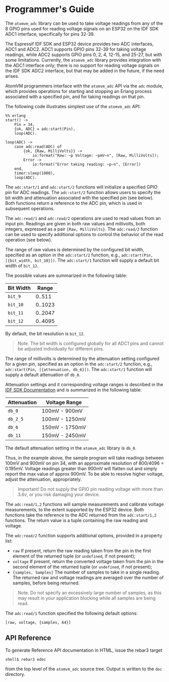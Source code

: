 # Programmer's Guide

The `atomvm_adc` library can be used to take voltage readings from any of the 8 GPIO pins used for reading voltage signals on an ESP32 on the IDF SDK ADC1 interface, specifically for pins 32-39.

The Espressif IDF SDK and ESP32 device provides two ADC interfaces, ADC1 and ADC2.  ADC1 supports GPIO pins 32-39 for taking voltage readings, while ADC2 supports GPIO pins 0, 2, 4, 12-15, and 25-27, but with some limitations.  Currently, the `atomvm_adc` library provides integration with the ADC1 interface only; there is no support for reading voltage signals on the IDF SDK ADC2 interface, but that may be added in the future, if the need arises.

AtomVM programmers interface with the `atomvm_adc` API via the `adc` module, which provides operations for starting and stopping an Erlang process associated with a specified pin, and for taking readings on that pin.

The following code illustrates simplest use of the `atomvm_adc` API:

    %% erlang
    start() ->
        Pin = 34,
        {ok, ADC} = adc:start(Pin),
        loop(ADC).

    loop(ADC) ->
        case adc:read(ADC) of
            {ok, {Raw, MilliVolts}} ->
                io:format("Raw: ~p Voltage: ~pmV~n", [Raw, MilliVolts]);
            Error ->
                io:format("Error taking reading: ~p~n", [Error])
        end,
        timer:sleep(1000),
        loop(ADC).

The `adc:start/1` and `adc:start/2` functions will initialize a specified GPIO pin for ADC readings.  The `adc:start/2` function allows users to specify the bit width and attenuation associated with the specified pin (see below).  Both functions return a reference to the ADC pin, which is used in subsequent operations.

The `adc:read/1` and `adc:read/2` operations are used to read values from an input pin.  Readings are given in both raw values and millivolts, both integers, expressed as a pair `{Raw, MilliVolts}`.  The `adc:read/2` function can be used to specify additional options to control the behavior of the read operation (see below).

The range of raw values is determined by the configured bit width, specified as an option in the `adc:start/2` function, e.g., `adc:start(Pin, [{bit_width, bit_10}])`.  The `adc:start/1` function will supply a default bit width of `bit_12`.

The possible values are summarized in the following table:

| Bit Width | Range |
| --------- | ----- |
| `bit_9`   | 0..511 |
| `bit_10`  | 0..1023 |
| `bit_11`  | 0..2047 |
| `bit_12`  | 0..4095 |

By default, the bit resolution is `bit_12`.

> Note.  The bit width is configured globally for all ADC1 pins and cannot be adjusted individually for different pins.

The range of millivolts is determined by the attenuation setting configured for a given pin, specified as an option in the `adc:start/2` function, e.g., `adc:start(Pin, [{attenuation, db_6}])`.  The `adc:start/1` function will supply a default attenuation of `db_0`.

Attenuation settings and it corresponding voltage ranges is described in the [IDF SDK Documentation](https://docs.espressif.com/projects/esp-idf/en/v3.3.4/api-reference/peripherals/adc.html#_CPPv425adc1_config_channel_atten14adc1_channel_t11adc_atten_t) and is summarized in the following table:

| Attenuation | Voltage Range |
| ----------- | ------------- |
| `db_0`      | 100mV - 900mV  |
| `db_2_5`    | 100mV - 1250mV |
| `db_6`      | 150mV - 1750mV |
| `db_11`     | 150mV - 2450mV |

The default attenuation setting in the `atomvm_adc` library is `db_0`.

Thus, in the example above, the sample program will take readings between 100mV and 900mV on pin 34, with an approximate resolution of 800/4096 = 0.195mV.  Voltage readings greater than 900mV will flatten out and simply report the max value of approx 900mV.  To be able to resolve higher voltage, adjust the attenuation, appropriately.

> Important!  Do not supply the GPIO pin reading voltage with more than 3.6v, or you risk damaging your device.

The `adc:read/1,2` functions will sample measurements and calibrate voltage measurements, to the extent supported by the ESP32 device.  Both functions take the reference to the ADC returned from the `adc:start/1,2` functions.  The return value is a tuple containing the raw reading and voltage.

The `adc:read/2` function supports additional options, provided in a property list:

* `raw` If present, return the raw reading taken from the pin in the first element of the returned tuple (or `undefined`, if not present);
* `voltage` If present, return the converted voltage taken from the pin in the second element of the returned tuple (or `undefined`, if not present);
* `{samples, Samples}` The number of samples to take in a single reading.  The returned raw and voltage readings are averaged over the number of samples, before being returned.

> Note.  Do not specify an excessively large number of samples, as this may result in your application blocking while all samples are being read.

The `adc:read/1` function specified the following default options:

    [raw, voltage, {samples, 64}]

## API Reference

To generate Reference API documentation in HTML, issue the rebar3 target

    shell$ rebar3 edoc

from the top level of the `atomvm_adc` source tree.  Output is written to the `doc` directory.
